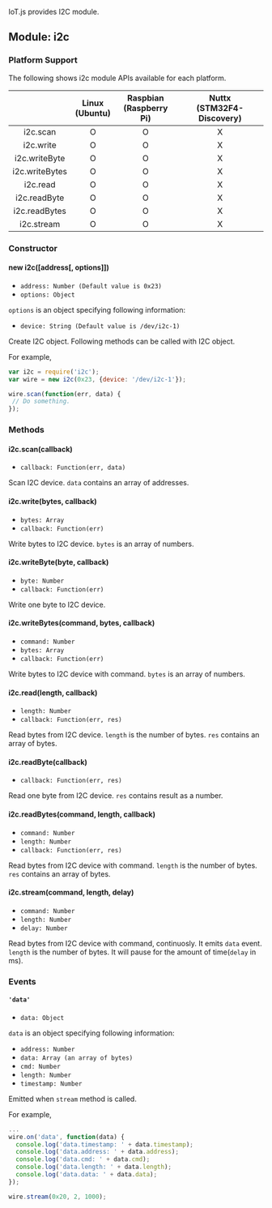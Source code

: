 IoT.js provides I2C module.

## Module: i2c

### Platform Support

The following shows i2c module APIs available for each platform.

|  | Linux<br/>(Ubuntu) | Raspbian<br/>(Raspberry Pi) | Nuttx<br/>(STM32F4-Discovery) |
| :---: | :---: | :---: | :---: |
| i2c.scan | O | O | X |
| i2c.write | O | O | X |
| i2c.writeByte | O | O | X |
| i2c.writeBytes | O | O | X |
| i2c.read | O | O | X |
| i2c.readByte | O | O | X |
| i2c.readBytes | O | O | X |
| i2c.stream | O | O | X |

### Constructor

#### new i2c([address[, options]])
* `address: Number (Default value is 0x23)`
* `options: Object`

`options` is an object specifying following information:
* `device: String (Default value is /dev/i2c-1)`

Create I2C object. Following methods can be called with I2C object.

For example,
```javascript
var i2c = require('i2c');
var wire = new i2c(0x23, {device: '/dev/i2c-1'});

wire.scan(function(err, data) {
 // Do something.
});
```

### Methods

#### i2c.scan(callback)
* `callback: Function(err, data)`

Scan I2C device. `data` contains an array of addresses.

#### i2c.write(bytes, callback)
* `bytes: Array`
* `callback: Function(err)`

Write bytes to I2C device. `bytes` is an array of numbers.

#### i2c.writeByte(byte, callback)
* `byte: Number`
* `callback: Function(err)`

Write one byte to I2C device.

#### i2c.writeBytes(command, bytes, callback)
* `command: Number`
* `bytes: Array`
* `callback: Function(err)`

Write bytes to I2C device with command. `bytes` is an array of numbers.

#### i2c.read(length, callback)
* `length: Number`
* `callback: Function(err, res)`

Read bytes from I2C device. 
`length` is the number of bytes. `res` contains an array of bytes.

#### i2c.readByte(callback)
* `callback: Function(err, res)`

Read one byte from I2C device. `res` contains result as a number.

#### i2c.readBytes(command, length, callback)
* `command: Number`
* `length: Number`
* `callback: Function(err, res)`

Read bytes from I2C device with command.
`length` is the number of bytes. `res` contains an array of bytes.

#### i2c.stream(command, length, delay)
* `command: Number`
* `length: Number`
* `delay: Number`

Read bytes from I2C device with command, continuosly. It emits `data` event.
`length` is the number of bytes. It will pause for the amount of time(`delay` in ms).

### Events

#### `'data'`
* `data: Object`

`data` is an object specifying following information:
* `address: Number`
* `data: Array (an array of bytes)`
* `cmd: Number`
* `length: Number`
* `timestamp: Number`

Emitted when `stream` method is called.

For example,
```javascript
...
wire.on('data', function(data) {
  console.log('data.timestamp: ' + data.timestamp);
  console.log('data.address: ' + data.address);
  console.log('data.cmd: ' + data.cmd);
  console.log('data.length: ' + data.length);
  console.log('data.data: ' + data.data);
});

wire.stream(0x20, 2, 1000);
```
